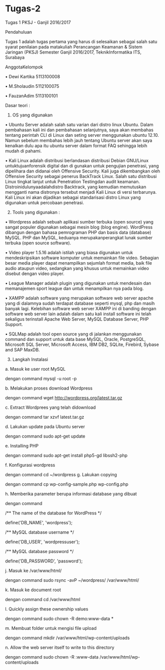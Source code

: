 # Tugas-2

Tugas 1 PKSJ - Ganjil 2016/2017

Pendahuluan

Tugas 1 adalah tugas pertama yang harus di selesaikan sebagai salah satu syarat penilaian pada matakuliah Perancangan Keamanan & Sistem Jaringan (PKSJ) Semester Ganjil 2016/2017, TeknikInformatika ITS, Surabaya

AnggotaKelompok

• Dewi Kartika 5113100008

• M.Sholaudin 5112100075

• FauzanAdim 5113100101

Dasar teori :

1.	OS yang digunakan

• Ubuntu Server adalah salah satu varian dari distro linux Ubuntu. Dalam pembahasan kali ini dan pembahasan selanjutnya, saya akan membahas tentang perintah CLI di Linux dan seting server menggunakan ubuntu 12.10. Namun sebelum membahas lebih jauh tentang Ubuntu server akan saya kenalkan dulu apa itu ubuntu server dalam format FAQ sehingga lebih mudah di pahami.

• Kali Linux adalah distribusi berlandasan distribusi Debian GNU/Linux untuktujuanforensik digital dan di gunakan untuk pengujian penetrasi, yang dipelihara dan didanai oleh Offensive Security. Kali juga dikembangkan oleh Offensive Security sebagai penerus BackTrack Linux. Salah satu distribusi Linux tingkat lanjut untuk Penetration Testingdan audit keamanan. Distroinidulunyaadalahdistro Backtrack, yang kemudian memutuskan mengganti nama distronya tersebut menjadi Kali Linux di versi terbarunya. Kali Linux ini akan dijadikan sebagai standarisasi distro Linux yang digunakan untuk percobaan penetrasi.

2.	Tools yang digunakan :

•	Wordpress adalah sebuah aplikasi sumber terbuka (open source) yang sangat populer digunakan sebagai mesin blog (blog engine). WordPress dibangun dengan bahasa pemrograman PHP dan basis data (database) MySQL. PHP dan MySQL, keduanya merupakanperangkat lunak sumber terbuka (open source software).

•	Video player 1.5.16 adalah istilah yang biasa digunakan untuk mendeskripsikan software komputer untuk memainkan file video.  Sebagian besar media player dapat menampilkan sejumlah format media, baik file audio ataupun video, sedangkan yang khusus untuk memainkan video disebut dengan video player.

•	League Manager adalah plugin yang digunakan untuk mendesain dan memanajemen sport league dan untuk menampilkan nya pada blog.

•	XAMPP adalah software yang merupakan software web server apache yang di dalamnya sudah terdapat database seperti mysql, php dan masih banyak lagi. Kelebihan software web server XAMPP ini di banding dengan software web server lain adalah dalam satu kali install software ini telah sekaligus terinstall Apache Web Server, MySQL Database Server, PHP Support.

•	SQLMap adalah tool open source yang di jalankan menggunakan command dan support untuk data base MySQL, Oracle, PostgreSQL, Microsoft SQL Server, Microsoft Access, IBM DB2, SQLite, Firebird, Sybase and SAP MaxDB.




3. Langkah Instalasi

a. Masuk ke user root MySQL

  dengan command mysql -u root -p
 
b. Melakukan proses download Wordpress

  dengan command wget http://wordpress.org/latest.tar.gz
  
c. Extract Wordprees yang telah didownload
    
  dengan command tar xzvf latest.tar.gz
  
d. Lakukan update pada Ubuntu server
  
  dengan command sudo apt-get update
  
e. Installing PHP

  dengan command sudo apt-get install php5-gd libssh2-php
  
f. Konfigurasi wordpress

  dengan command cd ~/wordpress
g. Lakukan copying 

  dengan command cp wp-config-sample.php wp-config.php
  
h. Memberika parameter berupa informasi database yang dibuat

  dengan command 
  
  /** The name of the database for WordPress */
  
  define('DB_NAME', 'wordpress');


  /** MySQL database username */

  define('DB_USER', 'wordpressuser');


  /** MySQL database password */

  define('DB_PASSWORD', 'password');
  
j. Masuk ke /var/www/html/

  dengan command sudo rsync -avP ~/wordpress/ /var/www/html/

k. Masuk ke document root

  dengan command cd /var/www/html

l. Quickly assign these ownership values

  dengan command sudo chown -R demo:www-data *
  
m. Membuat folder untuk mengisi file upload

  dengan command mkdir /var/www/html/wp-content/uploads
  
n. Allow the web server itself to write to this directory

  dengan command sudo chown -R :www-data /var/www/html/wp-content/uploads


